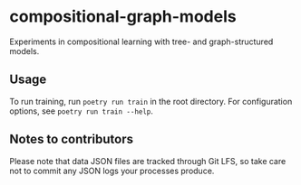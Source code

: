 # compositional-graph-models
Experiments in compositional learning with tree- and graph-structured models.

## Usage

To run training, run `poetry run train` in the root directory.
For configuration options, see `poetry run train --help`.

## Notes to contributors
Please note that data JSON files are tracked through Git LFS, so take care not to commit any JSON logs your processes produce.
